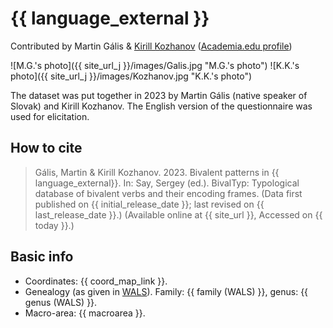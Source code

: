 # {{ language_external }}
Contributed by Martin Gális & [Kirill Kozhanov](https://www.uni-potsdam.de/de/slavische-linguistik/team/kirill-kozhanov) 
([Academia.edu profile](https://wipcad-potsdam.academia.edu/KirillKozhanov))

![M.G.'s photo]({{ site_url_j }}/images/Galis.jpg "M.G.'s photo")
![K.K.'s photo]({{ site_url_j }}/images/Kozhanov.jpg "K.K.'s photo")

The dataset was put together in 2023 by Martin Gális (native speaker of Slovak) and Kirill Kozhanov. The English version of the questionnaire was used for elicitation. 

## How to cite
> Gális, Martin & Kirill Kozhanov. 2023. Bivalent patterns in {{ language_external}}. 
> In: Say, Sergey (ed.). BivalTyp: Typological database of bivalent verbs and their encoding frames. 
> (Data first published on {{ initial_release_date }}; 
> last revised on {{ last_release_date }}.) (Available online at {{ site_url }}, 
> Accessed on {{ today }}.)

## Basic info
- Coordinates: {{ coord_map_link }}.
- Genealogy (as given in [WALS](https://wals.info/)). Family: {{ family (WALS) }}, genus: {{ genus (WALS) }}.
- Macro-area: {{ macroarea }}.
